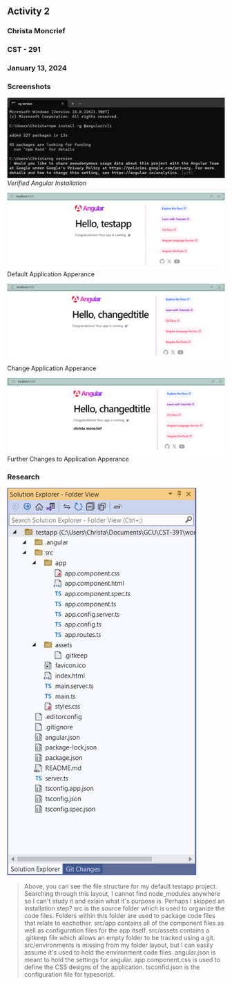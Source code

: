 <!-- Header -->
## **Activity 2**
### **Christa Moncrief**
### **CST - 291**
### **January 13, 2024**

<!-- Part 1 -->
### Screenshots
![Verified Angular](https://github.com/ScribeEzra/CST---391/blob/main/Media/Activity%202/01.png)
*Verified Angular Installation*

![Default Application](https://github.com/ScribeEzra/CST---391/blob/main/Media/Activity%202/02.png)
Default Application Apperance

![Changed Application](https://github.com/ScribeEzra/CST---391/blob/main/Media/Activity%202/03.png)
Change Application Apperance

![Further Changes](https://github.com/ScribeEzra/CST---391/blob/main/Media/Activity%202/04.png)
Further Changes to Application Apperance

<!-- Part 2 -->
### Research
![File Layout](https://github.com/ScribeEzra/CST---391/blob/main/Media/Activity%202/FileLayout.png)
> Above, you can see the file structure for my default testapp project. 
> Searching through this layout, I cannot find node_modules anywhere so I can't study it and exlain what it's purpose is. Perhaps I skipped an installation step?
> src is the source folder which is used to organize the code files. Folders within this folder are used to package code files that relate to eachother.
> src/app contains all of the component files as well as configuration files for the app itself.
> src/assets contains a .gitkeep file which allows an empty folder to be tracked using a git.
> src/environments is missing from my folder layout, but I can easily assume it's used to hold the environment code files.
> angular.json is meant to hold the settings for angular. 
> app.component.css is used to define the CSS designs of the application.
> tsconfid.json is the configuration file for typescript. 
